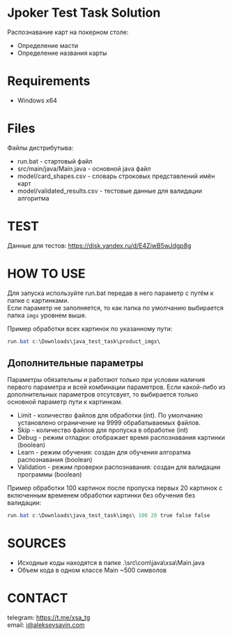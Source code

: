 # Jpoker Test Task Solution
Распознавание карт на покерном столе:
- Определение масти
- Определение названия карты

# Requirements
- Windows x64

# Files
Файлы дистрибутыва:
- run.bat - стартовый файл
- src/main/java/Main.java - основной java файл
- model/card_shapes.csv - словарь строковых представлений имён карт
- model/validated_results.csv - тестовые данные для валидации алгоритма

# TEST
Данные для тестов: https://disk.yandex.ru/d/E4ZiwB5wJdgp8g

# HOW TO USE

Для запуска используйте run.bat передав в него параметр с путём к папке с картинками.   
Если параметр не заполняется, то как папка по умолчанию выбирается папка `imgs` уровнем выше.

Пример обработки всех картинок по указанному пути:
```powershell
run.bat с:\Downloads\java_test_task\product_imgs\
```

## Дополнительные параметры
Параметры обязательны и работают только при условии наличия первого параметра и всей комбинации параметров. 
Если какой-либо из дополнительных параметров отсутсвует, то выбирается только основной параметр пути к картинкам.

- Limit - количество файлов для обработки (int). По умолчанию установлено ограничение на 9999 обрабатываемых файлов.
- Skip - количество файлов для пропуска в обработке (int)
- Debug - режим отладки: отображает время распознавания картинки (boolean)
- Learn - режим обучения: создан для обучения алгоратма распознавания (boolean)
- Validation - режим проверки распознавания: создан для валидации программы (boolean)

Пример обработки 100 картинок после пропуска первых 20 картинок с включенным временем обработки картинки без обучения без валидации:
```powershell
run.bat с:\Downloads\java_test_task\imgs\ 100 20 true false false
```

# SOURCES
- Исходные коды находятся в папке .\src\com\java\xsa\Main.java
- Объем кода в одном классе Main ~500 символов

# CONTACT
telegram: https://t.me/xsa_tg  
email: i@alekseysavin.com


